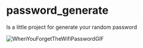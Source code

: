 # password_generate
 Is a little project for generate your random password 
 
 ![WhenYouForgetTheWifiPasswordGIF](https://user-images.githubusercontent.com/63621173/193378938-75b13d23-aecb-43b8-9e16-28be6648151f.gif)
